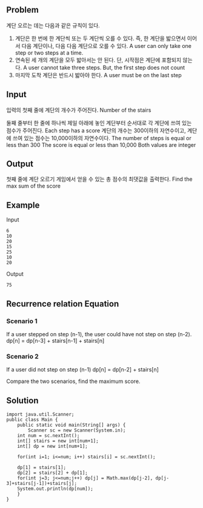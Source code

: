 ## Problem
계단 오르는 데는 다음과 같은 규칙이 있다.

1. 계단은 한 번에 한 계단씩 또는 두 계단씩 오를 수 있다. 즉, 한 계단을 밟으면서 이어서 다음 계단이나, 다음 다음 계단으로 오를 수 있다.
A user can only take one step or two steps at a time.
2. 연속된 세 개의 계단을 모두 밟아서는 안 된다. 단, 시작점은 계단에 포함되지 않는다.
A user cannot take three steps. But, the first step does not count
3. 마지막 도착 계단은 반드시 밟아야 한다.
A user must be on the last step

## Input
입력의 첫째 줄에 계단의 개수가 주어진다.
Number of the stairs

둘째 줄부터 한 줄에 하나씩 제일 아래에 놓인 계단부터 순서대로 각 계단에 쓰여 있는 점수가 주어진다.
Each step has a score
계단의 개수는 300이하의 자연수이고, 계단에 쓰여 있는 점수는 10,000이하의 자연수이다.
The number of steps is equal or less than 300
The score is equal or less than 10,000
Both values are integer

## Output
첫째 줄에 계단 오르기 게임에서 얻을 수 있는 총 점수의 최댓값을 출력한다.
Find the max sum of the score

## Example
Input
```
6
10
20
15
25
10
20
```

Output
```
75
```

## Recurrence relation Equation
### Scenario 1
If a user stepped on step (n-1), the user could have not step on step (n-2).
dp[n] = dp[n-3] + stairs[n-1] + stairs[n]

### Scenario 2
If a user did not step on step (n-1)
dp[n] = dp[n-2] + stairs[n]

Compare the two scenarios, find the maximum score.

## Solution
```
import java.util.Scanner;
public class Main {
	public static void main(String[] args) {
		Scanner sc = new Scanner(System.in);
    int num = sc.nextInt();
    int[] stairs = new int[num+1]; 
    int[] dp = new int[num+1];

    for(int i=1; i<=num; i++) stairs[i] = sc.nextInt();

    dp[1] = stairs[1];
    dp[2] = stairs[2] + dp[1];
    for(int j=3; j<=num;j++) dp[j] = Math.max(dp[j-2], dp[j-3]+stairs[j-1])+stairs[j];
    System.out.println(dp[num]);
	}
}
```
